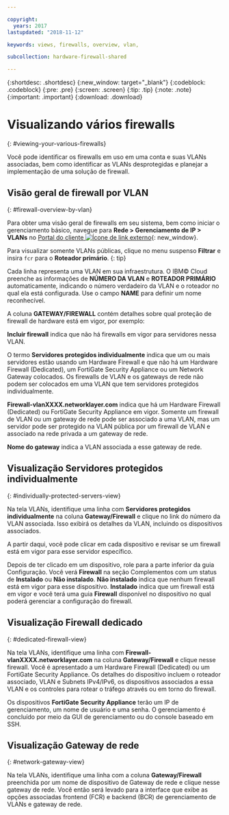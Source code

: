```yaml
---

copyright:
  years: 2017
lastupdated: "2018-11-12"

keywords: views, firewalls, overview, vlan,

subcollection: hardware-firewall-shared

---
```


{:shortdesc: .shortdesc}
{:new_window: target="_blank"}
{:codeblock: .codeblock}
{:pre: .pre}
{:screen: .screen}
{:tip: .tip}
{:note: .note}
{:important: .important}
{:download: .download}

# Visualizando vários firewalls
{: #viewing-your-various-firewalls}

Você pode identificar os firewalls em uso em uma conta e suas VLANs associadas, bem como identificar as VLANs desprotegidas e planejar a implementação de uma solução de firewall.

## Visão geral de firewall por VLAN
{: #firewall-overview-by-vlan}

Para obter uma visão geral de firewalls em seu sistema, bem como iniciar o gerenciamento básico, navegue para **Rede > Gerenciamento de IP > VLANs** no [Portal do cliente ![Ícone de link externo](../../icons/launch-glyph.svg "Ícone de link externo")](https://control.softlayer.com/){: new_window}.

Para visualizar somente VLANs públicas, clique no menu suspenso **Filtrar** e insira `fcr` para o **Roteador primário**.
{: tip}

Cada linha representa uma VLAN em sua infraestrutura. O IBM© Cloud preenche as informações de **NÚMERO DA
VLAN** e **ROTEADOR PRIMÁRIO** automaticamente, indicando o número verdadeiro
da VLAN e o roteador no qual ela está configurada. Use o campo **NAME** para definir um nome reconhecível.

A coluna **GATEWAY/FIREWALL** contém detalhes sobre qual proteção de firewall de hardware está em vigor, por exemplo:

**Incluir firewall** indica que não há firewalls em vigor para servidores nessa VLAN.

O termo **Servidores protegidos individualmente** indica que um ou mais servidores estão usando um Hardware Firewall e que não há um Hardware Firewall (Dedicated), um FortiGate Security Appliance ou um Network Gateway colocados. Os firewalls de VLAN e os gateways de rede não podem ser colocados em uma VLAN que tem servidores protegidos individualmente.

**Firewall-vlanXXXX.networklayer.com** indica que há um Hardware Firewall (Dedicated) ou FortiGate Security Appliance em vigor. Somente um firewall de VLAN ou um gateway de rede pode ser associado a uma VLAN, mas um servidor pode ser protegido na VLAN pública por um firewall de VLAN e associado na rede privada a um gateway de rede.

**Nome do gateway** indica a VLAN associada a esse gateway de rede.

## Visualização Servidores protegidos individualmente
{: #individually-protected-servers-view}

Na tela VLANs, identifique uma linha com **Servidores protegidos individualmente** na coluna **Gateway/Firewall** e clique no link do número da VLAN associada. Isso exibirá os detalhes da VLAN, incluindo os dispositivos associados.

A partir daqui, você pode clicar em cada dispositivo e revisar se um firewall está em vigor para esse servidor específico.

Depois de ter clicado em um dispositivo, role para a parte inferior da guia Configuração. Você verá **Firewall** na
seção Complementos com um status de **Instalado** ou **Não
instalado**. **Não instalado** indica que nenhum firewall está em vigor para esse dispositivo. **Instalado** indica que um firewall está em vigor e você terá uma guia **Firewall** disponível no dispositivo no qual poderá gerenciar a configuração do firewall.

## Visualização Firewall dedicado
{: #dedicated-firewall-view}

Na tela VLANs, identifique uma linha com **Firewall-vlanXXXX.networklayer.com** na coluna **Gateway/Firewall** e clique nesse firewall. Você é apresentado a um Hardware Firewall (Dedicated) ou um FortiGate Security Appliance. Os detalhes do dispositivo incluem o roteador associado, VLAN e Subnets IPv4/IPv6, os dispositivos associados a essa VLAN e os controles para rotear o tráfego através ou em torno do firewall.

Os dispositivos **FortiGate Security Appliance** terão um IP de gerenciamento, um nome de usuário e uma senha.  O gerenciamento é concluído por meio da GUI de gerenciamento ou do console baseado em SSH.

## Visualização Gateway de rede
{: #network-gateway-view}

Na tela VLANs, identifique uma linha com a coluna **Gateway/Firewall** preenchida por um nome de dispositivo de Gateway de rede e clique nesse gateway de rede. Você então será levado para a interface que exibe as opções associadas frontend (FCR) e backend (BCR) de gerenciamento de VLANs e gateway de rede.
